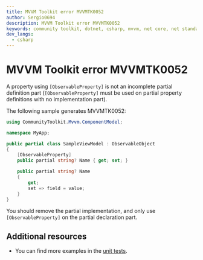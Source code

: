 ```yaml
---
title: MVVM Toolkit error MVVMTK0052
author: Sergio0694
description: MVVM Toolkit error MVVMTK0052
keywords: community toolkit, dotnet, csharp, mvvm, net core, net standard, source generators
dev_langs:
  - csharp
---
```


# MVVM Toolkit error MVVMTK0052

A property using `[ObservableProperty]` is not an incomplete partial definition part (`[ObservableProperty]` must be used on partial property definitions with no implementation part).

The following sample generates MVVMTK0052:

```csharp
using CommunityToolkit.Mvvm.ComponentModel;

namespace MyApp;

public partial class SampleViewModel : ObservableObject
{
    [ObservableProperty]
    public partial string? Name { get; set; }

    public partial string? Name
    {
        get;
        set => field = value;
    }
}
```

You should remove the partial implementation, and only use `[ObservableProperty]` on the partial declaration part.

## Additional resources

- You can find more examples in the [unit tests](https://github.com/CommunityToolkit/dotnet/tree/main/tests/CommunityToolkit.Mvvm.SourceGenerators.UnitTests).
